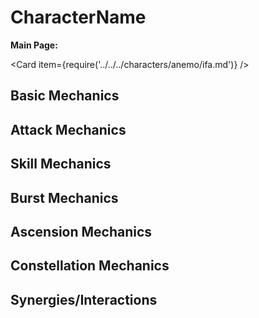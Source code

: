 # CharacterName

**Main Page:**

<Card item={require('../../../characters/anemo/ifa.md')} />

## Basic Mechanics

## Attack Mechanics

## Skill Mechanics

## Burst Mechanics

## Ascension Mechanics

## Constellation Mechanics

## Synergies/Interactions
